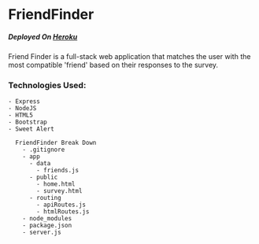 # FriendFinder

##### Deployed On [Heroku](https://glacial-beyond-65720.herokuapp.com/)

Friend Finder is a full-stack web application that matches the user with the most compatible 'friend' based on their responses to the survey.

### Technologies Used:
```
- Express
- NodeJS
- HTML5
- Bootstrap
- Sweet Alert
```

```
  FriendFinder Break Down
    - .gitignore
    - app
      - data
        - friends.js
      - public
        - home.html
        - survey.html
      - routing
        - apiRoutes.js
        - htmlRoutes.js
    - node_modules
    - package.json
    - server.js
  ```


